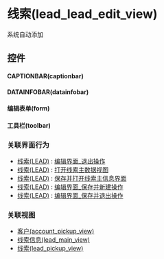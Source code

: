 # 线索(lead_lead_edit_view)  <!-- {docsify-ignore-all} -->


系统自动添加



## 控件
#### CAPTIONBAR(captionbar)
#### DATAINFOBAR(datainfobar)
#### 编辑表单(form)
#### 工具栏(toolbar)


### 关联界面行为
  * [线索(LEAD)](module/crm/lead) : [编辑界面_退出操作](module/crm/lead#界面行为)
  * [线索(LEAD)](module/crm/lead) : [打开线索主数据视图](module/crm/lead#界面行为)
  * [线索(LEAD)](module/crm/lead) : [保存并打开线索主信息界面](module/crm/lead#界面行为)
  * [线索(LEAD)](module/crm/lead) : [编辑界面_保存并新建操作](module/crm/lead#界面行为)
  * [线索(LEAD)](module/crm/lead) : [编辑界面_保存并退出操作](module/crm/lead#界面行为)

### 关联视图
  * [客户(account_pickup_view)](app/view/account_pickup_view)
  * [线索信息(lead_main_view)](app/view/lead_main_view)
  * [线索(lead_pickup_view)](app/view/lead_pickup_view)

<script>
 const { createApp } = Vue
  createApp({
    data() {
      return {

      }
    }
  }).use(ElementPlus).mount('#app')
</script>